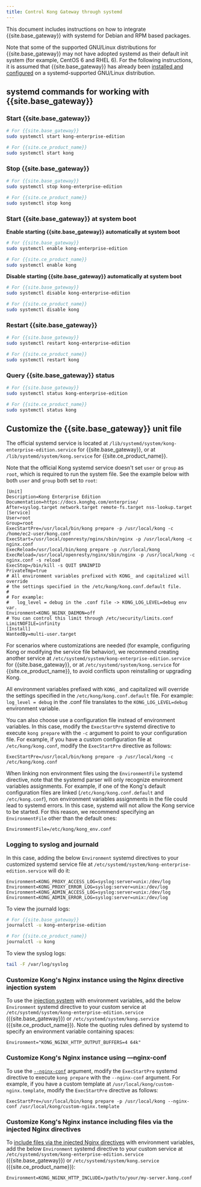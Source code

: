 ```yaml
---
title: Control Kong Gateway through systemd
---
```


This document includes instructions on how to integrate {{site.base_gateway}}
with systemd for Debian and RPM based packages.

Note that some of the supported GNU/Linux distributions for {{site.base_gateway}}
may not have adopted systemd as their default init system
(for example, CentOS 6 and RHEL 6). For the following instructions, it is
assumed that {{site.base_gateway}} has already been
[installed and configured](/gateway/{{page.kong_version}}/install) on a
systemd-supported GNU/Linux distribution.

## systemd commands for working with {{site.base_gateway}}

### Start {{site.base_gateway}}

```bash
# For {{site.base_gateway}}
sudo systemctl start kong-enterprise-edition

# For {{site.ce_product_name}}
sudo systemctl start kong
```

### Stop {{site.base_gateway}}

```bash
# For {{site.base_gateway}}
sudo systemctl stop kong-enterprise-edition

# For {{site.ce_product_name}}
sudo systemctl stop kong
```

### Start {{site.base_gateway}} at system boot

**Enable starting {{site.base_gateway}} automatically at system boot**

```bash
# For {{site.base_gateway}}
sudo systemctl enable kong-enterprise-edition

# For {{site.ce_product_name}}
sudo systemctl enable kong
```

**Disable starting {{site.base_gateway}} automatically at system boot**

```bash
# For {{site.base_gateway}}
sudo systemctl disable kong-enterprise-edition

# For {{site.ce_product_name}}
sudo systemctl disable kong
```

### Restart {{site.base_gateway}}

```bash
# For {{site.base_gateway}}
sudo systemctl restart kong-enterprise-edition

# For {{site.ce_product_name}}
sudo systemctl restart kong
```

### Query {{site.base_gateway}} status

```bash
# For {{site.base_gateway}}
sudo systemctl status kong-enterprise-edition

# For {{site.ce_product_name}}
sudo systemctl status kong
```

## Customize the {{site.base_gateway}} unit file

The official systemd service is located at `/lib/systemd/system/kong-enterprise-edition.service` for
{{site.base_gateway}}, or at `/lib/systemd/system/kong.service` for {{site.ce_product_name}}.

Note that the official Kong systemd service doesn't set `user` or `group` as `root`, which is required to run the system file. See the example below with both `user` and `group` both set to `root`:

```
[Unit]
Description=Kong Enterprise Edition
Documentation=https://docs.konghq.com/enterprise/
After=syslog.target network.target remote-fs.target nss-lookup.target
[Service]
User=root
Group=root
ExecStartPre=/usr/local/bin/kong prepare -p /usr/local/kong -c /home/ec2-user/kong.conf
ExecStart=/usr/local/openresty/nginx/sbin/nginx -p /usr/local/kong -c nginx.conf
ExecReload=/usr/local/bin/kong prepare -p /usr/local/kong
ExecReload=/usr/local/openresty/nginx/sbin/nginx -p /usr/local/kong -c nginx.conf -s reload
ExecStop=/bin/kill -s QUIT $MAINPID
PrivateTmp=true
# All environment variables prefixed with KONG_ and capitalized will override
# the settings specified in the /etc/kong/kong.conf.default file.
#
# For example:
#   log_level = debug in the .conf file -> KONG_LOG_LEVEL=debug env var.
Environment=KONG_NGINX_DAEMON=off
# You can control this limit through /etc/security/limits.conf
LimitNOFILE=infinity
[Install]
WantedBy=multi-user.target
```


For scenarios where customizations are needed (for example, configuring Kong
or modifying the service file behavior), we recommend creating another service
at `/etc/systemd/system/kong-enterprise-edition.service` for
{{site.base_gateway}}, or at `/etc/systemd/system/kong.service` for
{{site.ce_product_name}}, to avoid conflicts upon reinstalling or upgrading Kong.

All environment variables prefixed with `KONG_` and capitalized will override the settings specified in the `/etc/kong/kong.conf.default` file. For example: `log_level = debug` in the .conf file translates to the `KONG_LOG_LEVEL=debug` environment variable.

You can also choose use a configuration file instead of environment variables. In this case, modify the `ExecStartPre` systemd directive to execute `kong prepare` with the `-c` argument to point to your configuration file. For example, if you have a custom configuration file at `/etc/kong/kong.conf`, modify the `ExecStartPre` directive as follows:

```
ExecStartPre=/usr/local/bin/kong prepare -p /usr/local/kong -c /etc/kong/kong.conf
```

When linking non environment files using the `EnvironmentFile` systemd directive, note that the systemd parser will only recognize environment variables assignments. For example, if one of the Kong's default configuration files are linked (`/etc/kong/kong.conf.default` and `/etc/kong.conf`), non environment variables assignments in the file could lead to systemd errors. In this case, systemd will not allow the Kong service to be started. For this reason, we recommend specifying an `EnvironmentFile` other than the default ones:

```
EnvironmentFile=/etc/kong/kong_env.conf
```

### Logging to syslog and journald

In this case, adding the below `Environment` systemd directives to your customized systemd service file at `/etc/systemd/system/kong-enterprise-edition.service` will do it:

```
Environment=KONG_PROXY_ACCESS_LOG=syslog:server=unix:/dev/log
Environment=KONG_PROXY_ERROR_LOG=syslog:server=unix:/dev/log
Environment=KONG_ADMIN_ACCESS_LOG=syslog:server=unix:/dev/log
Environment=KONG_ADMIN_ERROR_LOG=syslog:server=unix:/dev/log
```

To view the journald logs:

```bash
# For {{site.base_gateway}}
journalctl -u kong-enterprise-edition

# For {{site.ce_product_name}}
journalctl -u kong
```

To view the syslog logs:

```bash
tail -F /var/log/syslog
```

### Customize Kong's Nginx instance using the Nginx directive injection system

To use the [injection system](/gateway/{{page.kong_version}}/reference/configuration/#injecting-individual-nginx-directives) with environment variables, add the below `Environment` systemd directive to your custom service at `/etc/systemd/system/kong-enterprise-edition.service` ({{site.base_gateway}}) or `/etc/systemd/system/kong.service` ({{site.ce_product_name}}). Note the quoting rules defined by systemd to specify an environment variable containing spaces:

```
Environment="KONG_NGINX_HTTP_OUTPUT_BUFFERS=4 64k"
```

### Customize Kong's Nginx instance using &ndash;&ndash;nginx-conf

To use the [`--nginx-conf`](/gateway/{{page.kong_version}}/reference/configuration/#custom-nginx-templates) argument, modify the `ExecStartPre` systemd directive to execute `kong prepare` with the `--nginx-conf` argument. For example, if you have a custom template at `/usr/local/kong/custom-nginx.template`, modify the `ExecStartPre` directive as follows:

```
ExecStartPre=/usr/local/bin/kong prepare -p /usr/local/kong --nginx-conf /usr/local/kong/custom-nginx.template
```

### Customize Kong's Nginx instance including files via the injected Nginx directives

To [include files via the injected Nginx directives](/gateway/{{page.kong_version}}/reference/configuration/#including-files-via-injected-nginx-directives) with environment variables, add the below `Environment` systemd directive to your custom service at `/etc/systemd/system/kong-enterprise-edition.service` ({{site.base_gateway}}) or `/etc/systemd/system/kong.service` ({{site.ce_product_name}}):

```
Environment=KONG_NGINX_HTTP_INCLUDE=/path/to/your/my-server.kong.conf
```
